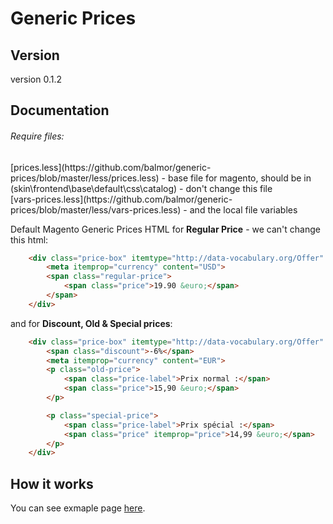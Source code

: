 Generic Prices
================

<h2>Version</h2>
version 0.1.2

<h2>Documentation</h2>

<h6>Require files:</h6>
[prices.less](https://github.com/balmor/generic-prices/blob/master/less/prices.less) - base file for magento, should be in (skin\frontend\base\default\css\catalog) - don't change this file <br>
[vars-prices.less](https://github.com/balmor/generic-prices/blob/master/less/vars-prices.less) - and the local file variables

Default Magento Generic Prices HTML for <b>Regular Price</b> - we can't change this html:
```html
    <div class="price-box" itemtype="http://data-vocabulary.org/Offer" itemscope="" itemprop="offerDetails">
        <meta itemprop="currency" content="USD">
        <span class="regular-price">
            <span class="price">19.90 &euro;</span>
        </span>
    </div>
```

and for <b>Discount, Old & Special prices</b>:
```html
    <div class="price-box" itemtype="http://data-vocabulary.org/Offer" itemscope="" itemprop="offerDetails">
        <span class="discount">-6%</span>
        <meta itemprop="currency" content="EUR">                  
        <p class="old-price">
            <span class="price-label">Prix normal :</span>
            <span class="price">15,90 &euro;</span>
        </p>

        <p class="special-price">
            <span class="price-label">Prix spécial :</span>
            <span class="price" itemprop="price">14,99 &euro;</span>
        </p>            
    </div> 
```


<h2>How it works</h2>
You can see exmaple page <a href="http://generic.balmor.eu/prices/">here</a>.